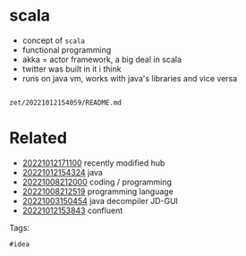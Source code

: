 # scala

- concept of `scala`
- functional programming
- akka = actor framework, a big deal in scala
- twitter was built in it i think
- runs on java vm, works with java's libraries and vice versa

```
```

` zet/20221012154059/README.md `

# Related

- [20221012171100](/zet/20221012171100/README.md) recently modified hub
- [20221012154324](/zet/20221012154324/README.md) java
- [20221008212000](/zet/20221008212000/README.md) coding / programming
- [20221008212519](/zet/20221008212519/README.md) programming language
- [20221003150454](/zet/20221003150454/README.md) java decompiler JD-GUI
- [20221012153843](/zet/20221012153843/README.md) confluent

Tags:

    #idea
